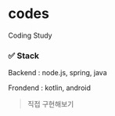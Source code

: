 # codes
 Coding Study
 
### ✅ Stack
Backend : node.js, spring,  java

Frondend : kotlin, android

> 직접 구현해보기
